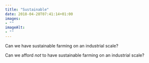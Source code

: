 ```yaml
---
title: "Sustainable"
date: 2018-04-28T07:41:14+01:00
images: 
- ""
imageAlt: 
- ""
---
```


Can we have sustainable farming on an industrial scale? 

Can we afford _not_ to have sustainable farming on an industrial scale?
